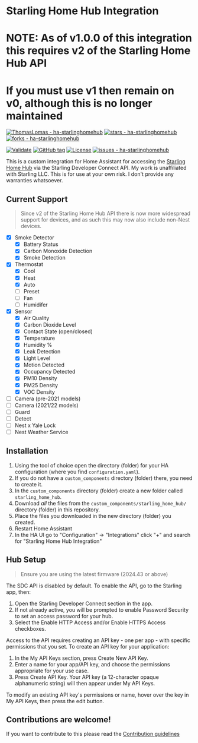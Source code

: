 # Starling Home Hub Integration

# NOTE: As of v1.0.0 of this integration this requires v2 of the Starling Home Hub API
# If you must use v1 then remain on v0, although this is no longer maintained

[![ThomasLomas - ha-starlinghomehub](https://img.shields.io/static/v1?label=ThomasLomas&message=ha-starlinghomehub&color=blue&logo=github)](https://github.com/ThomasLomas/ha-starlinghomehub "Go to GitHub repo")
[![stars - ha-starlinghomehub](https://img.shields.io/github/stars/ThomasLomas/ha-starlinghomehub?style=social)](https://github.com/ThomasLomas/ha-starlinghomehub)
[![forks - ha-starlinghomehub](https://img.shields.io/github/forks/ThomasLomas/ha-starlinghomehub?style=social)](https://github.com/ThomasLomas/ha-starlinghomehub)

[![Validate](https://github.com/ThomasLomas/ha-starlinghomehub/workflows/Validate/badge.svg)](https://github.com/ThomasLomas/ha-starlinghomehub/actions?query=workflow:"Validate")
[![GitHub tag](https://img.shields.io/github/tag/ThomasLomas/ha-starlinghomehub?include_prereleases=&sort=semver&color=blue)](https://github.com/ThomasLomas/ha-starlinghomehub/releases/)
[![License](https://img.shields.io/badge/License-MIT-blue)](#license)
[![issues - ha-starlinghomehub](https://img.shields.io/github/issues/ThomasLomas/ha-starlinghomehub)](https://github.com/ThomasLomas/ha-starlinghomehub/issues)

This is a custom integration for Home Assistant for accessing the [Starling Home Hub](https://www.starlinghome.io/) via the Starling Developer Connect API. My work is unaffiliated with Starling LLC. This is for use at your own risk. I don't provide any warranties whatsoever.

## Current Support

> Since v2 of the Starling Home Hub API there is now more widespread support for devices, and as such this may now also include non-Nest devices.

- [x] Smoke Detector
  - [x] Battery Status
  - [x] Carbon Monoxide Detection
  - [x] Smoke Detection
- [x] Thermostat
  - [x] Cool
  - [x] Heat
  - [x] Auto
  - [ ] Preset
  - [ ] Fan
  - [ ] Humidifer
- [x] Sensor
  - [x] Air Quality
  - [x] Carbon Dioxide Level
  - [x] Contact State (open/closed)
  - [x] Temperature
  - [x] Humidity %
  - [x] Leak Detection
  - [x] Light Level
  - [x] Motion Detected
  - [x] Occupancy Detected
  - [x] PM10 Density
  - [x] PM25 Density
  - [x] VOC Density
- [ ] Camera (pre-2021 models)
- [ ] Camera (2021/22 models)
- [ ] Guard
- [ ] Detect
- [ ] Nest x Yale Lock
- [ ] Nest Weather Service

## Installation

1. Using the tool of choice open the directory (folder) for your HA configuration (where you find `configuration.yaml`).
1. If you do not have a `custom_components` directory (folder) there, you need to create it.
1. In the `custom_components` directory (folder) create a new folder called `starling_home_hub`.
1. Download _all_ the files from the `custom_components/starling_home_hub/` directory (folder) in this repository.
1. Place the files you downloaded in the new directory (folder) you created.
1. Restart Home Assistant
1. In the HA UI go to "Configuration" -> "Integrations" click "+" and search for "Starling Home Hub Integration"

## Hub Setup

> Ensure you are using the latest firmware (2024.43 or above)

The SDC API is disabled by default. To enable the API, go to the Starling app, then:

1. Open the Starling Developer Connect section in the app.
2. If not already active, you will be prompted to enable Password Security to set an access password for your hub.
3. Select the Enable HTTP Access and/or Enable HTTPS Access checkboxes.

Access to the API requires creating an API key - one per app - with specific permissions that you set. To create an API key for your application:
1. In the My API Keys section, press Create New API Key.
2. Enter a name for your app/API key, and choose the permissions appropriate for your use case.
3. Press Create API Key. Your API key (a 12-character opaque alphanumeric string) will then appear under My API Keys.

To modify an existing API key's permissions or name, hover over the key in My API Keys, then press the edit button.

## Contributions are welcome!

If you want to contribute to this please read the [Contribution guidelines](CONTRIBUTING.md)
